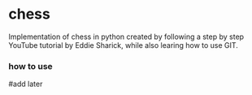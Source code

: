 # chess
Implementation of chess in python created by following a step by step YouTube tutorial by Eddie Sharick, while also learing how to use GIT.

### how to use 
#add later
